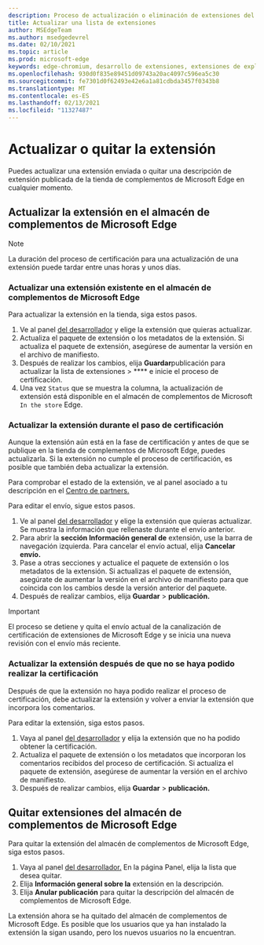 ```yaml
---
description: Proceso de actualización o eliminación de extensiones del almacén de complementos de Microsoft Edge
title: Actualizar una lista de extensiones
author: MSEdgeTeam
ms.author: msedgedevrel
ms.date: 02/10/2021
ms.topic: article
ms.prod: microsoft-edge
keywords: edge-chromium, desarrollo de extensiones, extensiones de explorador, complementos, centro de partners, desarrollador
ms.openlocfilehash: 930d0f835e89451d09743a20ac4097c596ea5c30
ms.sourcegitcommit: fe7301d0f62493e42e6a1a81cdbda3457f0343b8
ms.translationtype: MT
ms.contentlocale: es-ES
ms.lasthandoff: 02/13/2021
ms.locfileid: "11327487"
---
```

# Actualizar o quitar la extensión  

Puedes actualizar una extensión enviada o quitar una descripción de extensión publicada de la tienda de complementos de Microsoft Edge en cualquier momento.  

## Actualizar la extensión en el almacén de complementos de Microsoft Edge  

> [!NOTE]
> La duración del proceso de certificación para una actualización de una extensión puede tardar entre unas horas y unos días.  

### Actualizar una extensión existente en el almacén de complementos de Microsoft Edge  

Para actualizar la extensión en la tienda, siga estos pasos.  

1.  Ve al panel [del desarrollador][MicrosoftPartnerCenter] y elige la extensión que quieras actualizar.  
1.  Actualiza el paquete de extensión o los metadatos de la extensión.  Si actualiza el paquete de extensión, asegúrese de aumentar la versión en el archivo de manifiesto.  
1.  Después de realizar los cambios, elija **Guardar**publicación para actualizar la lista de extensiones  >  **** e inicie el proceso de certificación.  
1.  Una vez `Status` que se muestra la columna, la actualización de extensión está disponible en el almacén de complementos de Microsoft `In the store` Edge.  
    
### Actualizar la extensión durante el paso de certificación  

Aunque la extensión aún está en la fase de certificación y antes de que se publique en la tienda de complementos de Microsoft Edge, puedes actualizarla. Si la extensión no cumple el proceso de certificación, es posible que también deba actualizar la extensión.    

Para comprobar el estado de la extensión, ve al panel asociado a tu descripción en el [Centro de partners.][MicrosoftPartnerCenter]  

Para editar el envío, sigue estos pasos.  

1.  Ve al panel [del desarrollador][MicrosoftPartnerCenter] y elige la extensión que quieras actualizar.  Se muestra la información que rellenaste durante el envío anterior.  
1.  Para abrir la **sección Información general de** extensión, use la barra de navegación izquierda.  Para cancelar el envío actual, elija **Cancelar envío.**  
1.  Pase a otras secciones y actualice el paquete de extensión o los metadatos de la extensión.  Si actualizas el paquete de extensión, asegúrate de aumentar la versión en el archivo de manifiesto para que coincida con los cambios desde la versión anterior del paquete.  
1.  Después de realizar cambios, elija **Guardar**  >  **publicación.**  
    
> [!IMPORTANT]
> El proceso se detiene y quita el envío actual de la canalización de certificación de extensiones de Microsoft Edge y se inicia una nueva revisión con el envío más reciente.  

### Actualizar la extensión después de que no se haya podido realizar la certificación  

Después de que la extensión no haya podido realizar el proceso de certificación, debe actualizar la extensión y volver a enviar la extensión que incorpora los comentarios.  

Para editar la extensión, siga estos pasos.  

1.  Vaya al panel [del desarrollador][MicrosoftPartnerCenter] y elija la extensión que no ha podido obtener la certificación.  
1.  Actualiza el paquete de extensión o los metadatos que incorporan los comentarios recibidos del proceso de certificación.  Si actualiza el paquete de extensión, asegúrese de aumentar la versión en el archivo de manifiesto.  
1.  Después de realizar cambios, elija **Guardar**  >  **publicación.**  
    
## Quitar extensiones del almacén de complementos de Microsoft Edge  

Para quitar la extensión del almacén de complementos de Microsoft Edge, siga estos pasos.  

1.  Vaya al panel [del desarrollador.][MicrosoftPartnerCenter]  En la página Panel, elija la lista que desea quitar.  
1.  Elija **Información general sobre la** extensión en la descripción.  
1.  Elija **Anular publicación** para quitar la descripción del almacén de complementos de Microsoft Edge.  
    
La extensión ahora se ha quitado del almacén de complementos de Microsoft Edge.  Es posible que los usuarios que ya han instalado la extensión la sigan usando, pero los nuevos usuarios no la encuentran.  

<!-- links -->  

[MicrosoftPartnerCenter]: https://partner.microsoft.com/dashboard/microsoftedge/public/login?ref=dd "Centro de partners"  
